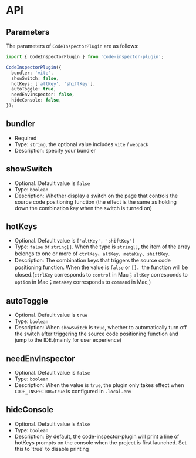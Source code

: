 # API

## Parameters

The parameters of `CodeInspectorPlugin` are as follows:

```typescript
import { CodeInspectorPlugin } from 'code-inspector-plugin';

CodeInspectorPlugin({
  bundler: 'vite',
  showSwitch: false,
  hotKeys: ['altKey', 'shiftKey'],
  autoToggle: true,
  needEnvInspector: false,
  hideConsole: false,
});
```

## bundler

- Required
- Type: `string`, the optional value includes `vite` / `webpack`
- Description: specify your bundler

## showSwitch

- Optional. Default value is `false`
- Type: `boolean`
- Description: Whether display a switch on the page that controls the source code positioning function (the effect is the same as holding down the combination key when the switch is turned on)

## hotKeys

- Optional. Default value is `['altKey', 'shiftKey']`
- Type: `false` or `string[]`. When the type is `string[]`, the item of the array belongs to one or more of `ctrlKey`、`altKey`、`metaKey`、`shiftKey`.
- Description: The combination keys that triggers the source code positioning function. When the value is `false` or `[]`，the function will be closed.(`ctrlKey` corresponds to `control` in Mac；`altKey` corresponds to `option` in Mac；`metaKey` corresponds to `command` in Mac,)

## autoToggle

- Optional. Default value is `true`
- Type: `boolean`
- Description: When `showSwitch` is `true`, whether to automatically turn off the switch after triggering the source code positioning function and jump to the IDE.(mainly for user experience)

## needEnvInspector

- Optional. Default value is `false`
- Type: `boolean`
- Description: When the value is `true`, the plugin only takes effect when `CODE_INSPECTOR=true` is configured in `.local.env`

## hideConsole

- Optional. Default value is `false`
- Type: `boolean`
- Description: By default, the code-inspector-plugin will print a line of hotKeys prompts on the console when the project is first launched. Set this to 'true' to disable printing
